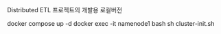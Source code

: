 
Distributed ETL 프로젝트의 개발용 로컬버전

docker compose up -d
docker exec -it namenode1 bash
sh cluster-init.sh